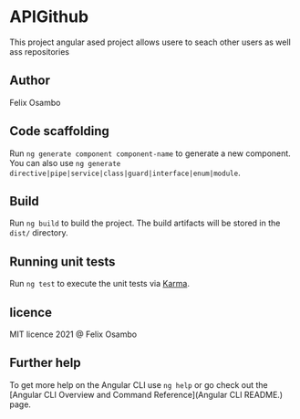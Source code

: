 # APIGithub

This project angular ased project allows usere to seach other users as well ass repositories

## Author

Felix Osambo

## Code scaffolding

Run `ng generate component component-name` to generate a new component. You can also use `ng generate directive|pipe|service|class|guard|interface|enum|module`.

## Build

Run `ng build` to build the project. The build artifacts will be stored in the `dist/` directory.

## Running unit tests

Run `ng test` to execute the unit tests via [Karma](https://karma-runner.github.io).

## licence 
MIT licence
2021 @ Felix Osambo

## Further help

To get more help on the Angular CLI use `ng help` or go check out the [Angular CLI Overview and Command Reference](Angular CLI README.) page.
